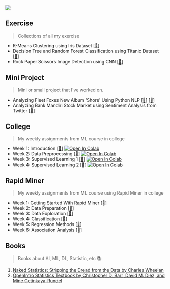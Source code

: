 ![](https://cdn.pixabay.com/photo/2017/06/05/10/15/landscape-2373649_960_720.jpg)

## Exercise
> Collections of all my exercise

- K-Means Clustering using Iris Dataset [[📂](https://github.com/jerichosiahaya/machine-learning/tree/main/exercise/k-means%20clustering%20using%20iris%20dataset)]
- Decision Tree and Random Forest Classification using Titanic Dataset [[📂](https://github.com/jerichosiahaya/machine-learning/tree/main/exercise/titanic%20survivor%20classification)]
- Rock Paper Scissors Image Detection using CNN [[📂](https://github.com/jerichosiahaya/machine-learning/tree/main/exercise/rock%20paper%20scissors%20image%20detection)]

## Mini Project
> Mini or small project that I've worked on. 

- Analyzing Fleet Foxes New Album 'Shore' Using Python NLP [[📂](https://github.com/jerichosiahaya/machine-learning/tree/main/mini%20project/fleet%20foxes%20album%20shore%20text%20mining)] [[📰](https://medium.com/analytics-vidhya/analyzing-fleet-foxes-new-album-shore-using-python-e737fc40f3ef)]
- Analyzing Bank Mandiri Stock Market using Sentiment Analysis from Twitter [[📂](https://github.com/jerichosiahaya/machine-learning/tree/main/mini%20project/sentiment%20vs%20stock)]


## College
> My weekly assignments from ML course in college

- Week 1: Introduction [[📂](https://github.com/jerichosiahaya/machine-learning/tree/main/college/Week%201)] [![Open In Colab](https://colab.research.google.com/assets/colab-badge.svg)](https://colab.research.google.com/github/jerichosiahaya/machine-learning/blob/main/college/Week%201/W01_JerichoCristofelSiahaya_32932.ipynb)
- Week 2: Data Preprocessing [[📂](https://github.com/jerichosiahaya/machine-learning/tree/main/college/Week%202)] [![Open In Colab](https://colab.research.google.com/assets/colab-badge.svg)](https://colab.research.google.com/github/jerichosiahaya/machine-learning/blob/main/college/Week%202/W02_JerichoCristofelSiahaya_32932.ipynb)
- Week 3: Supervised Learning 1 [[📂](https://github.com/jerichosiahaya/machine-learning/tree/main/college/Week%203)] [![Open In Colab](https://colab.research.google.com/assets/colab-badge.svg)](https://colab.research.google.com/github/jerichosiahaya/machine-learning/blob/main/college/Week%203/W03_JerichoCristofelSiahaya_32932.ipynb)
- Week 4: Supervised Learning 2 [[📂](https://github.com/jerichosiahaya/machine-learning/tree/main/college/Week%204)] [![Open In Colab](https://colab.research.google.com/assets/colab-badge.svg)](https://colab.research.google.com/github/jerichosiahaya/machine-learning/blob/main/college/Week%204/W04_JerichoCristofelSiahaya_32932.ipynb)

## Rapid Miner
> My weekly assignments from ML course using Rapid Miner in college

- Week 1: Getting Started With Rapid Miner [[📂](https://github.com/jerichosiahaya/machine-learning/tree/main/rapid%20miner/Week%201)]
- Week 2: Data Preparation [[📂](https://github.com/jerichosiahaya/machine-learning/tree/main/rapid%20miner/Week%202)]
- Week 3: Data Exploration [[📂](https://github.com/jerichosiahaya/machine-learning/tree/main/rapid%20miner/Week%203)]
- Week 4: Classification [[📂](https://github.com/jerichosiahaya/machine-learning/tree/main/rapid%20miner/Week%204)]
- Week 5: Regression Methods [[📂](https://github.com/jerichosiahaya/machine-learning/tree/main/rapid%20miner/Week%205)]
- Week 6: Association Analysis [[📂](https://github.com/jerichosiahaya/machine-learning/tree/main/rapid%20miner/Week%206)]


## Books
> Books about AI, ML, DL, Statistic, etc 📚

1. [Naked Statistics: Stripping the Dread from the Data by Charles Wheelan](https://github.com/jerichosiahaya/machine-learning/blob/main/books/Naked%20Statistics-%20Stripping%20the%20Dread%20from%20the%20Data%20(%20PDFDrive%20).pdf)
2. [OpenIntro Statistics Textbook by Christopher D. Barr, David M. Diez, and Mine Çetinkaya-Rundel](https://github.com/jerichosiahaya/machine-learning/blob/main/books/openintro-statistics.pdf)
